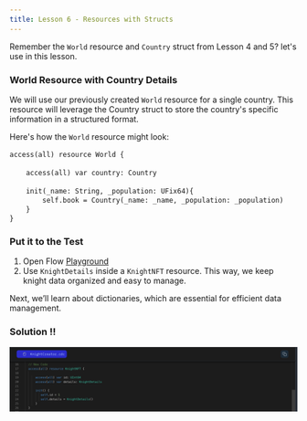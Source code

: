 ```yaml
---
title: Lesson 6 - Resources with Structs
---
```


Remember the `World` resource and `Country` struct from Lesson 4 and 5? let's use in this lesson.

### World Resource with Country Details

We will use our previously created `World` resource for a single country. This resource will leverage the Country struct to store the country's specific information in a structured format.

Here's how the `World` resource might look:

```cadence
access(all) resource World {

    access(all) var country: Country

    init(_name: String, _population: UFix64){
        self.book = Country(_name: _name, _population: _population)
    }
}
```

### Put it to the Test

1. Open Flow [Playground](https://play.flow.com/)
2. Use `KnightDetails` inside a `KnightNFT` resource. This way, we keep knight data organized and easy to manage.

Next, we’ll learn about dictionaries, which are essential for efficient data management.

### Solution !!

![Alt text](image-4.png)

